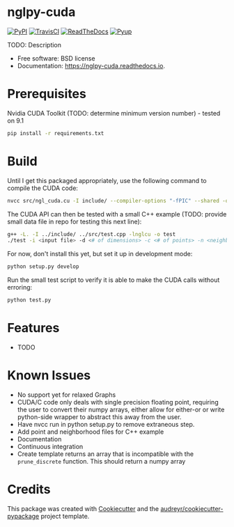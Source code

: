 # nglpy-cuda
[![PyPI](https://img.shields.io/pypi/v/nglpy_cuda.svg)](https://pypi.python.org/pypi/nglpy_cuda)
[![TravisCI](https://img.shields.io/travis/maljovec/nglpy_cuda.svg)](https://travis-ci.org/maljovec/nglpy_cuda)
[![ReadTheDocs](https://readthedocs.org/projects/nglpy-cuda/badge/?version=latest)](https://nglpy-cuda.readthedocs.io/en/latest/?badge=latest)
[![Pyup](https://pyup.io/repos/github/maljovec/nglpy_cuda/shield.svg)](https://pyup.io/repos/github/maljovec/nglpy_cuda/)

TODO: Description

* Free software: BSD license
* Documentation: https://nglpy-cuda.readthedocs.io.

# Prerequisites

Nvidia CUDA Toolkit (TODO: determine minimum version number) - tested on 9.1

```bash
pip install -r requirements.txt
```

# Build

Until I get this packaged appropriately, use the following command to compile the CUDA code:
```bash
nvcc src/ngl_cuda.cu -I include/ --compiler-options "-fPIC" --shared -o libnglcu.so
```

The CUDA API can then be tested with a small C++ example (TODO: provide small data file in repo for testing this next line):
```bash
g++ -L. -I ../include/ ../src/test.cpp -lnglcu -o test
./test -i <input file> -d <# of dimensions> -c <# of points> -n <neighbor edge file> -k <k neighbors to prune> -b <beta parameter> -p <shape descriptor> -s <discretization steps>
```

For now, don't install this yet, but set it up in development mode:
```bash
python setup.py develop
```

Run the small test script to verify it is able to make the CUDA calls without erroring:
```bash
python test.py
```

# Features

* TODO

# Known Issues
* No support yet for relaxed Graphs
* CUDA/C code only deals with single precision floating point, requiring the user to convert their numpy arrays, either allow for either-or or write python-side wrapper to abstract this away from the user.
* Have nvcc run in python setup.py to remove extraneous step.
* Add point and neighborhood files for C++ example
* Documentation
* Continuous integration
* Create template returns an array that is incompatible with the ```prune_discrete``` function. This should return a numpy array

# Credits

This package was created with [Cookiecutter](https://github.com/audreyr/cookiecutter) and the [audreyr/cookiecutter-pypackage](https://github.com/audreyr/cookiecutter-pypackage) project template.
